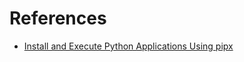 # References

- [Install and Execute Python Applications Using pipx](https://realpython.com/python-pipx/)
